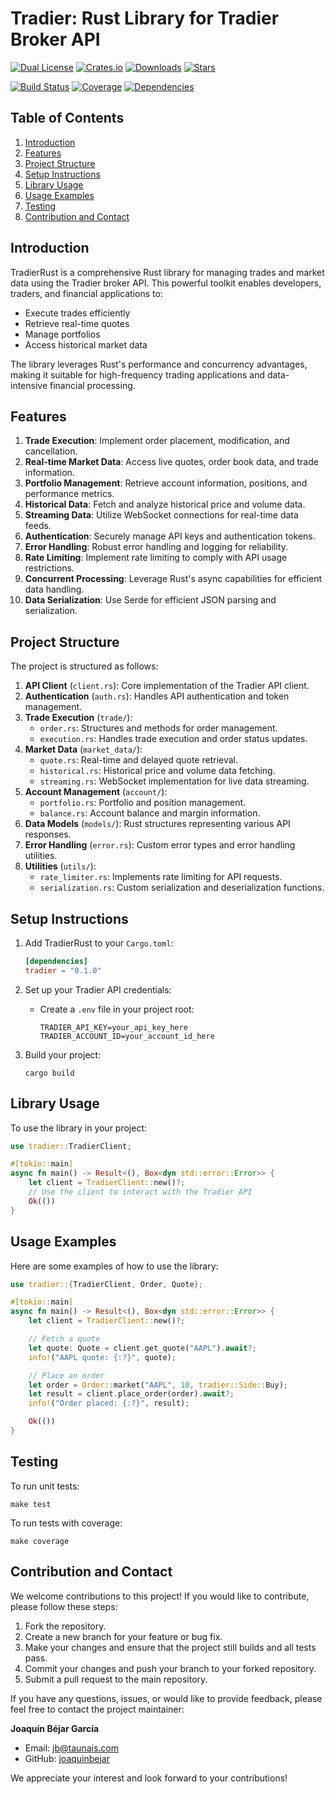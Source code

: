# Tradier: Rust Library for Tradier Broker API

[![Dual License](https://img.shields.io/badge/license-MIT%20and%20Apache%202.0-blue)](LICENSE)
[![Crates.io](https://img.shields.io/crates/v/tradier.svg)](https://crates.io/crates/tradier)
[![Downloads](https://img.shields.io/crates/d/tradier.svg)](https://crates.io/crates/tradier)
[![Stars](https://img.shields.io/github/stars/yourusername/TradierRust.svg)](https://github.com/yourusername/TradierRust/stargazers)

[![Build Status](https://img.shields.io/github/workflow/status/yourusername/TradierRust/CI)](https://github.com/yourusername/TradierRust/actions)
[![Coverage](https://img.shields.io/codecov/c/github/yourusername/TradierRust)](https://codecov.io/gh/yourusername/TradierRust)
[![Dependencies](https://img.shields.io/librariesio/github/yourusername/TradierRust)](https://libraries.io/github/yourusername/TradierRust)

## Table of Contents
1. [Introduction](#introduction)
2. [Features](#features)
3. [Project Structure](#project-structure)
4. [Setup Instructions](#setup-instructions)
5. [Library Usage](#library-usage)
6. [Usage Examples](#usage-examples)
7. [Testing](#testing)
8. [Contribution and Contact](#contribution-and-contact)

## Introduction

TradierRust is a comprehensive Rust library for managing trades and market data using the Tradier broker API. This powerful toolkit enables developers, traders, and financial applications to:

- Execute trades efficiently
- Retrieve real-time quotes
- Manage portfolios
- Access historical market data

The library leverages Rust's performance and concurrency advantages, making it suitable for high-frequency trading applications and data-intensive financial processing.

## Features

1. **Trade Execution**: Implement order placement, modification, and cancellation.
2. **Real-time Market Data**: Access live quotes, order book data, and trade information.
3. **Portfolio Management**: Retrieve account information, positions, and performance metrics.
4. **Historical Data**: Fetch and analyze historical price and volume data.
5. **Streaming Data**: Utilize WebSocket connections for real-time data feeds.
6. **Authentication**: Securely manage API keys and authentication tokens.
7. **Error Handling**: Robust error handling and logging for reliability.
8. **Rate Limiting**: Implement rate limiting to comply with API usage restrictions.
9. **Concurrent Processing**: Leverage Rust's async capabilities for efficient data handling.
10. **Data Serialization**: Use Serde for efficient JSON parsing and serialization.

## Project Structure

The project is structured as follows:

1. **API Client** (`client.rs`): Core implementation of the Tradier API client.
2. **Authentication** (`auth.rs`): Handles API authentication and token management.
3. **Trade Execution** (`trade/`):
   - `order.rs`: Structures and methods for order management.
   - `execution.rs`: Handles trade execution and order status updates.
4. **Market Data** (`market_data/`):
   - `quote.rs`: Real-time and delayed quote retrieval.
   - `historical.rs`: Historical price and volume data fetching.
   - `streaming.rs`: WebSocket implementation for live data streaming.
5. **Account Management** (`account/`):
   - `portfolio.rs`: Portfolio and position management.
   - `balance.rs`: Account balance and margin information.
6. **Data Models** (`models/`): Rust structures representing various API responses.
7. **Error Handling** (`error.rs`): Custom error types and error handling utilities.
8. **Utilities** (`utils/`):
   - `rate_limiter.rs`: Implements rate limiting for API requests.
   - `serialization.rs`: Custom serialization and deserialization functions.

## Setup Instructions

1. Add TradierRust to your `Cargo.toml`:
   ```toml
   [dependencies]
   tradier = "0.1.0"
   ```

2. Set up your Tradier API credentials:
   - Create a `.env` file in your project root:
     ```
     TRADIER_API_KEY=your_api_key_here
     TRADIER_ACCOUNT_ID=your_account_id_here
     ```

3. Build your project:
   ```shell
   cargo build
   ```

## Library Usage

To use the library in your project:

```rust
use tradier::TradierClient;

#[tokio::main]
async fn main() -> Result<(), Box<dyn std::error::Error>> {
    let client = TradierClient::new()?;
    // Use the client to interact with the Tradier API
    Ok(())
}
```

## Usage Examples

Here are some examples of how to use the library:

```rust
use tradier::{TradierClient, Order, Quote};

#[tokio::main]
async fn main() -> Result<(), Box<dyn std::error::Error>> {
    let client = TradierClient::new()?;

    // Fetch a quote
    let quote: Quote = client.get_quote("AAPL").await?;
    info!("AAPL quote: {:?}", quote);

    // Place an order
    let order = Order::market("AAPL", 10, tradier::Side::Buy);
    let result = client.place_order(order).await?;
    info!("Order placed: {:?}", result);

    Ok(())
}
```

## Testing

To run unit tests:
```shell
make test
```

To run tests with coverage:
```shell
make coverage
```

## Contribution and Contact

We welcome contributions to this project! If you would like to contribute, please follow these steps:

1. Fork the repository.
2. Create a new branch for your feature or bug fix.
3. Make your changes and ensure that the project still builds and all tests pass.
4. Commit your changes and push your branch to your forked repository.
5. Submit a pull request to the main repository.

If you have any questions, issues, or would like to provide feedback, please feel free to contact the project maintainer:

**Joaquín Béjar García**
- Email: jb@taunais.com
- GitHub: [joaquinbejar](https://github.com/joaquinbejar)

We appreciate your interest and look forward to your contributions!
